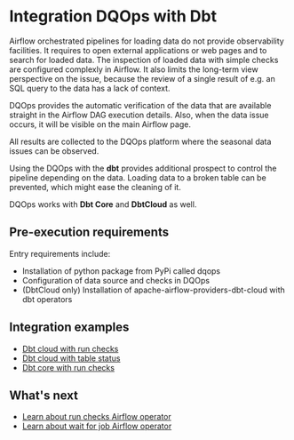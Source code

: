 # Integration DQOps with Dbt

Airflow orchestrated pipelines for loading data do not provide observability facilities.
It requires to open external applications or web pages and to search for loaded data.
The inspection of loaded data with simple checks are configured complexly in Airflow.
It also limits the long-term view perspective on the issue, because the review of a single result of e.g. an SQL query to the data has a lack of context.

DQOps provides the automatic verification of the data that are available straight in the Airflow DAG execution details.
Also, when the data issue occurs, it will be visible on the main Airflow page.

All results are collected to the DQOps platform where the seasonal data issues can be observed.

Using the DQOps with the **dbt** provides additional prospect to control the pipeline depending on the data.
Loading data to a broken table can be prevented, which might ease the cleaning of it.

DQOps works with **Dbt Core** and **DbtCloud** as well.


## Pre-execution requirements

Entry requirements include:

- Installation of python package from PyPi called dqops
- Configuration of data source and checks in DQOps
- (DbtCloud only) Installation of apache-airflow-providers-dbt-cloud with dbt operators


## Integration examples

- [Dbt cloud with run checks](dbt-cloud-run-checks-use-case.md)
- [Dbt cloud with table status](dbt-cloud-table-status-use-case.md)
- [Dbt core with run checks](dbt-core-use-case.md)


## What's next

- [Learn about run checks Airflow operator](../airflow/run-checks-operator.md)
- [Learn about wait for job Airflow operator](../airflow/wait-for-job-operator.md)

